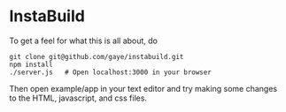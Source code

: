
# InstaBuild

To get a feel for what this is all about, do  

    git clone git@github.com/gaye/instabuild.git
    npm install
    ./server.js   # Open localhost:3000 in your browser

Then open example/app in your text editor and try making some changes  
to the HTML, javascript, and css files.
